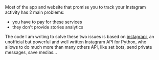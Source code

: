Most of the app and website that promise you to track your Instagram activity has 2 main problems:
- you have to pay for these services
- they don't provide stories analytics

The code I am writing to solve these two issues is based on [instagrapi](https://github.com/adw0rd/instagrapi), an unofficial but powerful and well written Instagram API for Python, who allows to do much more than many others API, like set bots, send private messages, save medias...

